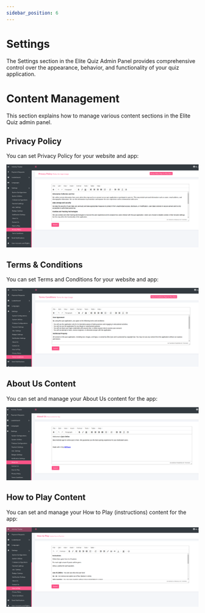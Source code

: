 ```yaml
---
sidebar_position: 6
---
```


# Settings

The Settings section in the Elite Quiz Admin Panel provides comprehensive control over the appearance, behavior, and functionality of your quiz application.

# Content Management

This section explains how to manage various content sections in the Elite Quiz admin panel.

## Privacy Policy

You can set Privacy Policy for your website and app:

![Privacy Policy](/img/panel/pp.png)

## Terms & Conditions

You can set Terms and Conditions for your website and app:

![Terms & Conditions](/img/panel/tc.png)

## About Us Content

You can set and manage your About Us content for the app:

![About Us](/img/panel/about-us.png)

## How to Play Content

You can set and manage your How to Play (instructions) content for the app:

![Instructions](/img/panel/instructions.png)
